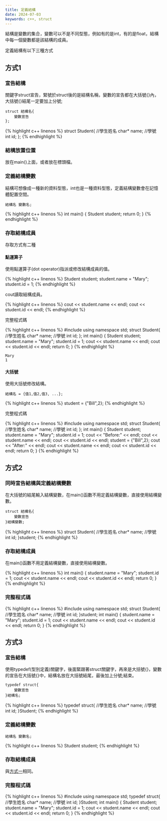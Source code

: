 ```yaml
---
title: 定義結構
date: 2024-07-03
keywords: c++, struct
---
```


結構是變數的集合，變數可以不是不同型態，例如有的是int，有的是float，結構中每一個變數都是該結構的成員。

定義結構有以下三種方式

## 方式1

### 宣告結構

關鍵字struct宣告，緊號於struct後的是結構名稱，變數的宣告都在大括號{}內，大括號{}結尾一定要加上分號;

```
struct 結構名{
	變數宣告
};
```

{% highlight c++ linenos %}
struct Student{
    //學生姓名
    char* name;
    //學號
    int id;
};
{% endhighlight %}

### 結構放置位置

放在main()上面，或者放在標頭檔。

### 定義結構變數

結構可想像成一種新的資料型態，int也是一種資料型態，定義結構變數會在記憶體配置空間。

```
結構名 變數名;
```

{% highlight c++ linenos %}
int main() {
    Student student;
    return 0;
}
{% endhighlight %}

### 存取結構成員

存取方式有二種

#### 點運算子

使用點運算子(dot operator)指派或修改結構成員的值。

{% highlight c++ linenos %}
    Student student;
    student.name = "Mary";
    student.id = 1;
{% endhighlight %}

cout讀取結構成員。

{% highlight c++ linenos %}
    cout << student.name << endl;
    cout << student.id << endl;
{% endhighlight %}

完整程式碼

{% highlight c++ linenos %}
#include <iostream>
using namespace std;
struct Student{
    //學生姓名
    char* name;
    //學號
    int id;
};
int main() {
    Student student;
    student.name = "Mary";
    student.id = 1;
    cout << student.name << endl;
    cout << student.id << endl;
    return 0;
}
{% endhighlight %}

```
Mary
1
```

#### 大括號

使用大括號修改結構。

```
結構名 = {值1,值2,值3, ...};
```

{% highlight c++ linenos %}
student = {"Bill",2};
{% endhighlight %}

完整程式碼

{% highlight c++ linenos %}
#include <iostream>
using namespace std;
struct Student{
    //學生姓名
    char* name;
    //學號
    int id;
};
int main() {
    Student student;
    student.name = "Mary";
    student.id = 1;
    cout << "Before:" << endl;
    cout << student.name << endl;
    cout << student.id << endl;
    student = {"Bill",2};
    cout << "After:" << endl;
    cout << student.name << endl;
    cout << student.id << endl;
    return 0;
}
{% endhighlight %}

## 方式2

### 同時宣告結構與定義結構變數

在大括號的結尾輸入結構變數，在main()函數不用定義結構變數，直接使用結構變數。

```
struct 結構名{
	變數宣告
}結構變數;
```
{% highlight c++ linenos %}
struct Student{
    //學生姓名
    char* name;
    //學號
    int id;
}student;
{% endhighlight %}

### 存取結構成員

在main()函數不用定義結構變數，直接使用結構變數。

{% highlight c++ linenos %}
int main() {
    student.name = "Mary";
    student.id = 1;
    cout << student.name << endl;
    cout << student.id << endl;
    return 0;
}
{% endhighlight %}

### 完整程式碼
{% highlight c++ linenos %}
#include <iostream>
using namespace std;
struct Student{
    //學生姓名
    char* name;
    //學號
    int id;
}student;
int main() {
    student.name = "Mary";
    student.id = 1;
    cout << student.name << endl;
    cout << student.id << endl;
    return 0;
}
{% endhighlight %}

## 方式3

### 宣告結構

使用typedef(型別定義)關鍵字，後面緊跟著struct關鍵字，再來是大括號{}，變數的宣告在大括號{}中，結構名放在大括號結尾，最後加上分號;結束。

```
typedef struct{
	變數宣告
}結構名;
```

{% highlight c++ linenos %}
typedef struct{
    //學生姓名
    char* name;
    //學號
    int id;
}Student;
{% endhighlight %}

### 定義結構變數

```
結構名 變數名;
```

{% highlight c++ linenos %}
Student student;
{% endhighlight %}

### 存取結構成員

與[方式一](#存取結構成員)相同。

### 完整程式碼

{% highlight c++ linenos %}
#include <iostream>
using namespace std;
typedef struct{
    //學生姓名
    char* name;
    //學號
    int id;
}Student;
int main() {
    Student student;
    student.name = "Mary";
    student.id = 1;
    cout << student.name << endl;
    cout << student.id << endl;
    return 0;
}
{% endhighlight %}
